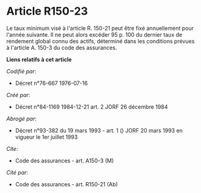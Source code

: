 # Article R150-23

Le taux minimum visé à l'article R. 150-21 peut être fixé annuellement pour l'année suivante. Il ne peut alors excéder 95 p.
100 du dernier taux de rendement global connu des actifs, déterminé dans les conditions prévues à l'article A. 150-3 du code
des assurances.

**Liens relatifs à cet article**

_Codifié par_:

  - Décret n°76-667 1976-07-16

_Créé par_:

  - Décret n°84-1169 1984-12-21 art. 2 JORF 26 décembre 1984

_Abrogé par_:

  - Décret n°93-382 du 19 mars 1993 - art. 1 () JORF 20 mars 1993 en vigueur le 1er juillet 1993

_Cite_:

  - Code des assurances - art. A150-3 (M)

_Cité par_:

  - Code des assurances - art. R150-21 (Ab)
